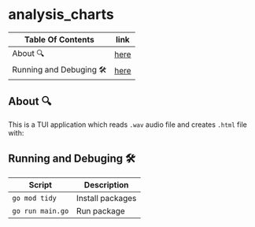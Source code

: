 # analysis_charts
| Table Of Contents        | link        |
| -------------------------| ----------- |
| About 🔍                  |  [here](#1) |
| Running and Debuging 🛠️   |  [here](#2) |

## About 🔍 <a name='1'></a>
This is a TUI application which reads `.wav` audio file and creates `.html` file with:
<TODO>

## Running and Debuging 🛠️ <a name="2"></a>
| Script            | Description      |
| ----------------- | ---------------- |
| `go mod tidy`     | Install packages |
| `go run main.go`  | Run package      |
